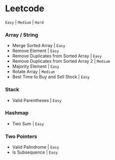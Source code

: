 # Leetcode

`Easy` | `Medium` | `Hard`

### Array / String

- Merge Sorted Array | `Easy`
- Remove Element | `Easy`
- Remove Duplicates from Sorted Array | `Easy`
- Remove Duplicates from Sorted Array 2 | `Medium`
- Majority Element | `Easy`
- Rotate Array | `Medium`
- Best Time to Buy and Sell Stock | `Easy`

### Stack

- Valid Parentheses | `Easy`

### Hashmap

- Two Sum | `Easy`

### Two Pointers
- Valid Palindrome | `Easy`
- Is Subsequence | `Easy`